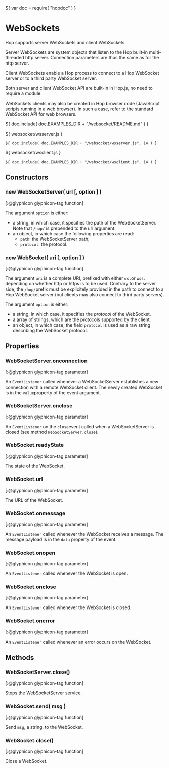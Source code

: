 ${ var doc = require( "hopdoc" ) }

WebSockets
==========

Hop supports server WebSockets and client WebSockets.

Server WebSockets are system objects that listen to the Hop built-in
multi-threaded http server. Connection parameters are thus the same as
for the http server.

Client WebSockets enable a Hop process to connect to a Hop WebSocket
server or to a third party WebSocket server.

Both server and client WebSocket API are built-in in Hop.js, no need
to require a module.

WebSockets clients may also be created in Hop browser code (JavaScript
scripts running in a web browser). In such a case, refer to the
standard WebSocket API for web browsers.


${ doc.include( doc.EXAMPLES_DIR + "/websocket/README.md" ) }

${ <span class="label label-info">websocket/wsserver.js</span> }

```hopscript
${ doc.include( doc.EXAMPLES_DIR + "/websocket/wsserver.js", 14 ) }
```

${ <span class="label label-info">websocket/wsclient.js</span> }

```hopscript
${ doc.include( doc.EXAMPLES_DIR + "/websocket/wsclient.js", 14 ) }
```

Constructors
------------

### new WebSocketServer( url [, option ] ) ###
[:@glyphicon glyphicon-tag function]

The argument `option` is either:

 * a string, in which case, it specifies the path of the
   WebSocketServer. Note that `/hop/` is prepended to the url argument.
 * an object, in which case the following properties are read:
   * `path`: the WebSocketServer path;
   * `protocol`: the protocol.


### new WebSocket( uri [, option ] ) ###
[:@glyphicon glyphicon-tag function]

The argument `uri` is a complete URI, prefixed with either `ws:`or
`wss:` depending on whether http or https is to be used. Contrary to
the server side, the `/hop/`prefix must be explicitely provided in the
path to connect to a Hop WebSocket server (but clients may also
connect to third party servers).

The argument `option` is either:

 * a string, in which case, it specifies the _protocol_ of the WebSocket.
 * a array of strings, which are the protocols supported by the client.
 * an object, in which case, the field `protocol` is used as a raw
 string describing the WebSocket protocol.


Properties
----------

### WebSocketServer.onconnection ###
[:@glyphicon glyphicon-tag parameter]

An `EventListener` called whenever a WebSocketServer establishes a new
connection with a remote WebSocket client. The newly created WebSocket
is in the `value`property of the event argument.

### WebSocketServer.onclose ###
[:@glyphicon glyphicon-tag parameter]

An `EventListener` on the `close`event called when a WebSocketServer is closed (see
method `WebSocketServer.close`).

### WebSocket.readyState ###
[:@glyphicon glyphicon-tag parameter]

The state of the WebSocket.

### WebSocket.url ###
[:@glyphicon glyphicon-tag parameter]

The URL of the WebSocket.

### WebSocket.onmessage ###
[:@glyphicon glyphicon-tag parameter]

An `EventListener` called whenever the WebSocket receives a
message. The message payload is in the `data` property of the event.

### WebSocket.onopen ###
[:@glyphicon glyphicon-tag parameter]

An `EventListener` called whenever the WebSocket is open.

### WebSocket.onclose ###
[:@glyphicon glyphicon-tag parameter]

An `EventListener` called whenever the WebSocket is closed.

### WebSocket.onerror ###
[:@glyphicon glyphicon-tag parameter]

An `EventListener` called whenever an error occurs on the WebSocket.

Methods
-------

### WebSocketServer.close() ###
[:@glyphicon glyphicon-tag function]

Stops the WebSocketServer service.

### WebSocket.send( msg ) ###
[:@glyphicon glyphicon-tag function]

Send `msg`, a string, to the WebSocket.

### WebSocket.close() ###
[:@glyphicon glyphicon-tag function]

Close a WebSocket.

